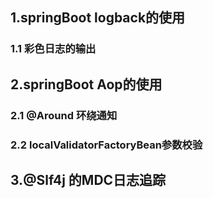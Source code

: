 ## 1.springBoot logback的使用
### 1.1 彩色日志的输出
## 2.springBoot Aop的使用
### 2.1 @Around 环绕通知
### 2.2 localValidatorFactoryBean参数校验
## 3.@Slf4j 的MDC日志追踪
